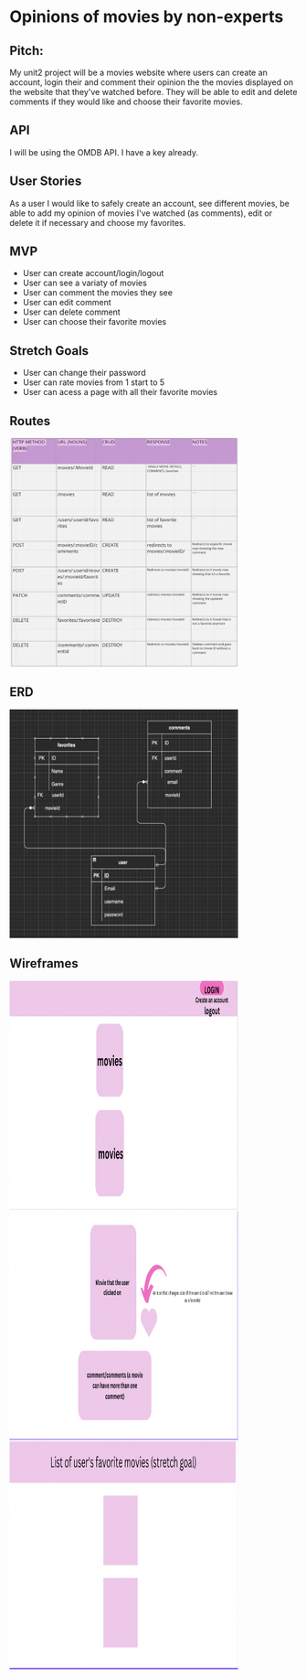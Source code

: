 # Opinions of movies by non-experts

## Pitch:
My unit2 project will be a movies website where users can create an account, login their and comment their opinion the the movies displayed on the website that they've watched before. They will be able to edit and delete comments if they would like and choose their favorite movies.

## API
I will be using the OMDB API. I have a key already.


## User Stories
As a user I would like to safely create an account, see different movies, be able to add my opinion of movies I've watched (as comments), edit or delete it if necessary and choose my favorites.

## MVP
* User can create account/login/logout
* User can see a variaty of movies
* User can comment the movies they see
* User can edit comment
* User can delete comment
* User can choose their favorite movies

## Stretch Goals
* User can change their password
* User can rate movies from 1 start to 5
* User can acess a page with all their favorite movies

## Routes
<img src="./images/routes.png" width="400" height="400"/>

## ERD
<img src="./images/erd.png" width="400" height="400"/>

## Wireframes
<img src="./images/image1.png" width="400" height="400"/>
<img src="./images/image2.png" width="400" height="400"/>
<img src="./images/image3.png" width="400" height="400"/>